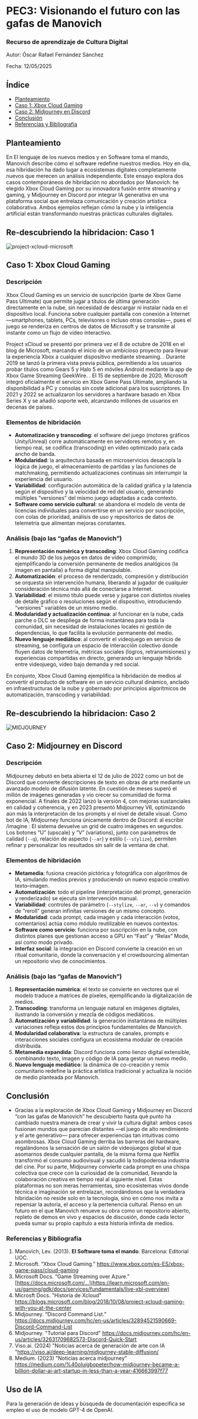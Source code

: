 # PEC3: Visionando el futuro con las gafas de Manovich 

### Recurso de aprendizaje de Cultura Digital 


Autor: Óscar Rafael Fernández Sánchez


Fecha: 12/05/2025

## Índice
- [Planteamiento](#planteamiento)
- [Caso 1: Xbox Cloud Gaming](#caso-1-xbox-cloud-gaming)
- [Caso 2: Midjourney en Discord](#caso-2-midjourney-en-discord)
- [Conclusión](#conclusión)
- [Referencias y Bibliografía](#referencias-y-bibliografía)


## Planteamiento
En El lenguaje de los nuevos medios y en Software toma el mando, Manovich describe cómo el software redefine nuestros medios. Hoy en día, esa hibridación ha dado lugar a ecosistemas digitales completamente nuevos que merecen un análisis independiente. Este ensayo explora dos casos contemporáneos de hibridación no abordados por Manovich: he elegido Xbox Cloud Gaming por su innovadora fusión entre streaming y gaming, y Midjourney en Discord por integrar IA generativa en una plataforma social que entrelaza comunicación y creación artística colaborativa. Ambos ejemplos reflejan cómo la nube y la inteligencia artificial están transformando nuestras prácticas culturales digitales.


## Re-descubriendo la hibridacion: Caso 1
![project-xcloud-microsoft](https://github.com/user-attachments/assets/4bf47907-99fd-47df-b3bd-6d085703eca7)

## Caso 1: Xbox Cloud Gaming

### Descripción
Xbox Cloud Gaming es un servicio de suscripción (parte de Xbox Game Pass Ultimate) que permite jugar a títulos de última generación directamente en la nube, sin necesidad de descargar ni instalar nada en el dispositivo local. Funciona sobre cualquier pantalla con conexión a Internet —smartphones, tablets, PCs, televisores o incluso otras consolas—, pues el juego se renderiza en centros de datos de Microsoft y se transmite al instante como un flujo de vídeo interactivo.

Project xCloud se presentó por primera vez el 8 de octubre de 2018 en el blog de Microsoft, marcando el inicio de un ambicioso proyecto para llevar la experiencia Xbox a cualquier dispositivo mediante streaming.
. Durante 2019 se lanzó la primera vista previa pública, permitiendo a los usuarios probar títulos como Gears 5 y Halo 5 en móviles Android mediante la app de Xbox Game Streaming GeekWire.
. El 15 de septiembre de 2020, Microsoft integró oficialmente el servicio en Xbox Game Pass Ultimate, ampliando la disponibilidad a PC y consolas sin coste adicional para los suscriptores. En 2021 y 2022 se actualizaron los servidores a hardware basado en Xbox Series X y se añadió soporte web, alcanzando millones de usuarios en decenas de países.

### Elementos de hibridación
- **Automatización y transcoding**: el software del juego (motores gráficos Unity/Unreal) corre automáticamente en servidores remotos y, en tiempo real, se codifica (transcoding) en vídeo optimizado para cada ancho de banda.  
- **Modularidad**: la arquitectura basada en microservicios desacopla la lógica de juego, el almacenamiento de partidas y las funciones de matchmaking, permitiendo actualizaciones continuas sin interrumpir la experiencia del usuario.  
- **Variabilidad**: configuración automática de la calidad gráfica y la latencia según el dispositivo y la velocidad de red del usuario, generando múltiples “versiones” del mismo juego adaptadas a cada contexto.  
- **Software como servicio cultural**: se abandona el modelo de venta de licencias individuales para convertirse en un servicio por suscripción, con colas de prioridad, análisis de uso y repositorios de datos de telemetría que alimentan mejoras constantes.

### Análisis (bajo las “gafas de Manovich”)
1. **Representación numérica y transcoding**: Xbox Cloud Gaming codifica el mundo 3D de los juegos en datos de vídeo comprimido, ejemplificando la conversión permanente de medios analógicos (la imagen en pantalla) a forma digital manipulable.  
2. **Automatización**: el proceso de renderizado, compresión y distribución se orquesta sin intervención humana, liberando al jugador de cualquier consideración técnica más allá de conectarse a Internet.  
3. **Variabilidad**: el mismo título puede verse y jugarse con distintos niveles de detalle gráfico o resoluciones según el dispositivo, introduciendo “versiones” variables de un mismo medio.  
4. **Modularidad y actualización continua**: al funcionar en la nube, cada parche o DLC se despliega de forma instantánea para toda la comunidad, sin necesidad de instalaciones locales ni gestión de dependencias, lo que facilita la evolución permanente del medio.  
5. **Nuevo lenguaje mediático**: al convertir el videojuego en servicio de streaming, se configura un espacio de interacción colectivo donde fluyen datos de telemetría, métricas sociales (logros, retransmisiones) y experiencias compartidas en directo, generando un lenguaje híbrido entre videojuego, vídeo bajo demanda y red social.

En conjunto, Xbox Cloud Gaming ejemplifica la hibridación de medios al convertir el producto de software en un servicio cultural dinámico, anclado en infraestructuras de la nube y gobernado por principios algorítmicos de automatización, transcoding y variabilidad.  

## Re-descubriendo la hibridacion: Caso 2

![MIDJOURNEY](https://github.com/user-attachments/assets/7b30b65f-668e-4fae-9426-48eb31ca94c1)


## Caso 2: Midjourney en Discord

### Descripción
Midjourney debutó en beta abierta el 12 de julio de 2022 como un bot de Discord que convierte descripciones de texto en obras de arte mediante un avanzado modelo de difusión latente. En cuestión de meses superó el millón de imágenes generadas y vio crecer su comunidad de forma exponencial. A finales de 2022 lanzó la versión 4, con mejoras sustanciales en calidad y coherencia, y en 2023 presentó Midjourney V6, optimizando aún más la interpretación de los prompts y el nivel de detalle visual. Como bot de IA, Midjourney funciona únicamente dentro de Discord: al escribir  /imagine <tu prompt>: El sistema devuelve un grid de cuatro imágenes en segundos. Los botones “U” (upscale) y “V” (variations), junto con parámetros de calidad (`--q`), relación de aspecto (`--ar`) y estilo (`--stylize`), permiten refinar y personalizar los resultados sin salir de la ventana de chat.


### Elementos de hibridación
- **Metamedia**: fusiona creación pictórica y fotográfica con algoritmos de IA, simulando medios previos y produciendo un nuevo espacio creativo texto–imagen.  
- **Automatización**: todo el pipeline (interpretación del prompt, generación y renderizado) se ejecuta sin intervención manual.  
- **Variabilidad**: controles de parámetro (`--stylize`, `--ar`, `--v`) y comandos de “reroll” generan infinitas versiones de un mismo concepto.  
- **Modularidad**: cada prompt, cada imagen y cada interacción (votos, comentarios) actúa como módulo reutilizable en nuevos contextos.  
- **Software como servicio**: funciona por suscripción en la nube, con distintos planes que gestionan acceso a GPU en “Fast” y “Relax” Mode, así como modo privado.  
- **Interfaz social**: la integración en Discord convierte la creación en un ritual comunitario, donde la conversación y el crowdsourcing alimentan un repositorio vivo de conocimientos.

### Análisis (bajo las “gafas de Manovich”)
1. **Representación numérica**: el texto se convierte en vectores que el modelo traduce a matrices de píxeles, ejemplificando la digitalización de medios.  
2. **Transcoding**: transforma un lenguaje natural en imágenes digitales, ilustrando la conversión y mezcla de códigos mediáticos.  
3. **Automatización y variabilidad**: la generación instantánea de múltiples variaciones refleja estos dos principios fundamentales de Manovich.  
4. **Modularidad colaborativa**: la estructura de canales, prompts e interacciones sociales configura un ecosistema modular de creación distribuida.  
5. **Metamedia expandida**: Discord funciona como lienzo digital extensible, combinando texto, imagen y código de IA para gestar un nuevo medio.  
6. **Nuevo lenguaje mediático**: la dinámica de co-creación y remix comunitario redefine la práctica artística tradicional y actualiza la noción de medio planteada por Manovich.

## Conclusión
- Gracias a la exploración de Xbox Cloud Gaming y Midjourney en Discord “con las gafas de Manovich” he descubierto hasta qué punto ha cambiado nuestra manera de crear y vivir la cultura digital: ambos casos fusionan mundos que parecían distantes —el juego de alto rendimiento y el arte generativo— para ofrecer experiencias tan intuitivas como asombrosas. Xbox Cloud Gaming derriba las barreras del hardware, regalándonos la sensación de un salón de videojuegos global al que asomarnos desde cualquier pantalla, de la misma forma que Netflix transformó el consumo audiovisual y sacudió la todopoderosa industria del cine. Por su parte, Midjourney convierte cada prompt en una chispa colectiva que crece con la curiosidad de la comunidad, llevando la colaboración creativa en tiempo real al siguiente nivel. Estas plataformas no son meras herramientas, sino ecosistemas vivos donde técnica e imaginación se entrelazan, recordándonos que la verdadera hibridación no reside solo en la tecnología, sino en cómo nos invita a repensar la autoría, el acceso y la pertenencia cultural. Pienso en un futuro en el que Manovich renueve su obra como un repositorio abierto, repleto de demos en vivo y espacios de discusión, donde cada lector pueda sumar su propio capítulo a esta historia infinita de medios.
 


### Referencias y Bibliografía

1. Manovich, Lev. (2013). **El Software toma el mando**. Barcelona: Editorial UOC.
2. Microsoft. “Xbox Cloud Gaming.” https://www.xbox.com/es-ES/xbox-game-pass/cloud-gaming
3. Microsoft Docs. “Game Streaming over Azure.” [https://docs.microsoft.com/…](https://learn.microsoft.com/en-us/gaming/gdk/docs/services/fundamentals/live-xbl-overview)
4. Microsft Docs. "Historia de Xcloud" https://blogs.microsoft.com/blog/2018/10/08/project-xcloud-gaming-with-you-at-the-center
5. Midjourney. “Discord Command List.” https://docs.midjourney.com/hc/en-us/articles/32894521590669-Discord-Command-List
6. Midjourney. "Tutorial para Discord" https://docs.midjourney.com/hc/en-us/articles/32631709682573-Discord-Quick-Start
7. Viso.ai. (2024) "Noticias acerca de generación de arte con IA "https://viso.ai/deep-learning/midjourney-stable-diffusion/
8. Medium. (2023) "Noticias acerca midjourney" https://medium.com/%40oluigbopeter/how-midjourney-became-a-billion-dollar-ai-art-startup-in-less-than-a-year-416663997f77

## Uso de IA

Para la generación de ideas y búsqueda de documentación especifica se empleo el uso de modelo GPT-4 de OpenAI.

